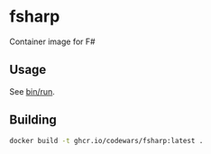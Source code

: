 # fsharp

Container image for F#

## Usage

See [bin/run](./bin/run).

## Building

```bash
docker build -t ghcr.io/codewars/fsharp:latest .
```
